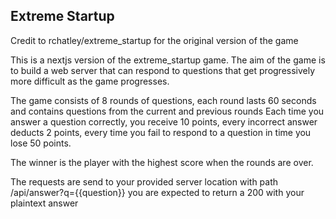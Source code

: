 ## Extreme Startup
Credit to rchatley/extreme_startup for the original version of the game

This is a nextjs version of the extreme_startup game. The aim of the game is to build a web server that can respond to questions that get progressively more difficult as the game progresses.

The game consists of 8 rounds of questions, each round lasts 60 seconds and contains questions from the current and previous rounds
Each time you answer a question correctly, you receive 10 points, every incorrect answer deducts 2 points, every time you fail to respond to a question in time you lose 50 points.

The winner is the player with the highest score when the rounds are over.

The requests are send to your provided server location with path /api/answer?q={{question}} you are expected to return a 200 with your plaintext answer
